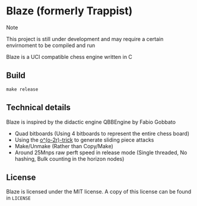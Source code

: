 # Blaze (formerly Trappist)

> [!NOTE]
> This project is still under development and may require a certain envirnoment to be compiled and run

Blaze is a UCI compatible chess engine written in C

## Build

```
make release
```

## Technical details

Blaze is inspired by the didactic engine QBBEngine by Fabio Gobbato

- Quad bitboards (Using 4 bitboards to represent the entire chess board)
- Using the [o^(o-2r)-trick](https://www.chessprogramming.org/Hyperbola_Quintessence) to generate sliding piece attacks
- Make/Unmake (Rather than Copy/Make)
- Around 25Mnps raw perft speed in release mode (Single threaded, No hashing, Bulk counting in the horizon nodes)

## License

Blaze is licensed under the MIT license. A copy of this license can be found in `LICENSE`
